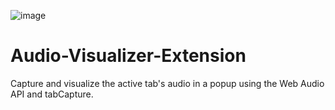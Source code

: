 ![image](https://github.com/user-attachments/assets/3af98120-d443-4617-b440-5ac2518d5300)

# Audio-Visualizer-Extension
Capture and visualize the active tab's audio in a popup using the Web Audio API and tabCapture.
